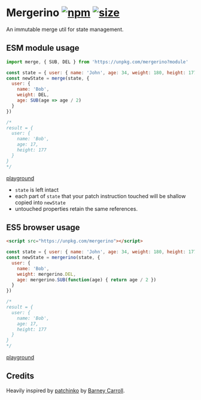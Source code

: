 # Mergerino [![npm](https://img.shields.io/npm/v/mergerino.svg)](https://www.npmjs.com/package/mergerino) [![size](https://img.badgesize.io/https://unpkg.com/mergerino@latest/dist/mergerino.min.js.png?label=gzip&color=blue&compression=gzip)](https://unpkg.com/mergerino@latest?module)

An immutable merge util for state management.

## ESM module usage

```js
import merge, { SUB, DEL } from 'https://unpkg.com/mergerino?module'

const state = { user: { name: 'John', age: 34, weight: 180, height: 177 } }
const newState = merge(state, {
  user: {
    name: 'Bob',
    weight: DEL,
    age: SUB(age => age / 2)
  }
})

/*
result = {
  user: {
    name: 'Bob',
    age: 17,
    height: 177
  }
}
*/
```
[playground](https://flems.io/#0=N4IgZglgNgpgziAXAbVAOwIYFsZJAOgAsAXLKEAGhAGMB7NYmBvEAXwvW10QICsEqdBk2J4IWAA60ATsQAEOaQHMYFOcDkBlAKoAhNQBEAogBk5rOWGm0scgOQliEuIgD0rgK5oJAayX46LFdFFWkINFoAfixaABMPWDsAHTQUoTh5DIxGOQBedTkPOBhpRALMHDK7AClaQjQ7NQwVMoBmABY1AHcYCCUSMoBGAA4ABjVCXv7iIYB2WfNzNPoMuTQYLs1ibJg8hRKVAAosxjVgFLlC4tL1C8u1rirdWgAjRrvLnr6BuWMTCg+cmaMDKOl0h2BeQAfECVHJXHIAEwASjurBSrFRqTQ6VosHwUFoSmO21O9iSKUaaw2Wx2yMoIGKsGoxAgKzwg0GiA6bA4IAq3AI1DgAho9EYzB4bAAuqwgA)

- `state` is left intact
- each part of `state` that your patch instruction touched will be shallow copied into `newState`
- untouched properties retain the same references.

## ES5 browser usage

```html
<script src="https://unpkg.com/mergerino"></script>
```

```js
const state = { user: { name: 'John', age: 34, weight: 180, height: 177 } }
const newState = mergerino(state, {
  user: {
    name: 'Bob',
    weight: mergerino.DEL,
    age: mergerino.SUB(function(age) { return age / 2 })
  }
})

/*
result = {
  user: {
    name: 'Bob',
    age: 17,
    height: 177
  }
}
*/
```
[playground](https://flems.io/#0=N4IgZglgNgpgziAXAbVAOwIYFsZJAOgAsAXLKEAGhAGMB7NYmBvAHjmoCcIAHYgAjgdqAXgA6IEsW5xEAelkBXNNwDWAc3x0ssnBzUwuaWuIB8LWey68TlEHBixqxCPQSIQABkQBWAIwgAXwp0bFx3fAArBCo6BiZiPFi4fmSMRj5hPmA+BXsORCy+TBwCgHIAKVpCNFKKPgx9AoBmABY6gHcYCDUSAt8ADg86wi6e4j6Adgm+AJnRNCT+NBh2gGViNJgMvl19Q1oAClTGOuB5vhy8grO0C4vimDKAIVoAI1rzu87u3p2DPYgRnwABEAKIAGQonwuDUefz0BkBtHwqwAqk8DmAlE4XGgDrCAJSFDgwYgKDi3WF8WR8ABMMwJnwC8wCjLQ8yStFg+CgtDURw2Jz4pVE81qRRW602BNs9kczlceAAnIhWoFgiAHnhNHBojR6IxmO5AgBdAJAA)

## Credits

Heavily inspired by [patchinko](https://github.com/barneycarroll/patchinko) by [Barney Carroll](https://github.com/barneycarroll).
